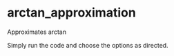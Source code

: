 # arctan_approximation
Approximates arctan

Simply run the code and choose the options as directed.
